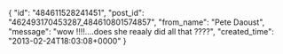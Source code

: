 {
   "id": "484611528241451",
   "post_id": "462493170453287_484610801574857",
   "from_name": "Pete Daoust",
   "message": "wow !!!!....does she reaaly did all that ????",
   "created_time": "2013-02-24T18:03:08+0000"
 }
